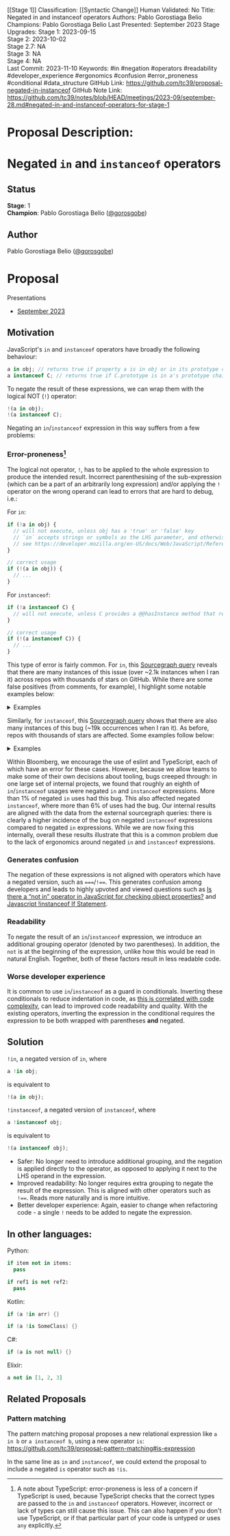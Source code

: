 [[Stage 1]]
Classification: [[Syntactic Change]]
Human Validated: No
Title: Negated in and instanceof operators
Authors: Pablo Gorostiaga Belio
Champions: Pablo Gorostiaga Belio
Last Presented: September 2023
Stage Upgrades: 
Stage 1: 2023-09-15  
Stage 2: 2023-10-02  
Stage 2.7: NA  
Stage 3: NA  
Stage 4: NA  
Last Commit: 2023-11-10
Keywords: #in #negation #operators #readability #developer_experience #ergonomics #confusion #error_proneness #conditional #data_structure
GitHub Link: https://github.com/tc39/proposal-negated-in-instanceof
GitHub Note Link: https://github.com/tc39/notes/blob/HEAD/meetings/2023-09/september-28.md#negated-in-and-instanceof-operators-for-stage-1

# Proposal Description:
# Negated `in` and `instanceof` operators

## Status

**Stage**: 1  
**Champion**: Pablo Gorostiaga Belio ([@gorosgobe](https://github.com/gorosgobe))  

## Author
Pablo Gorostiaga Belio ([@gorosgobe](https://github.com/gorosgobe))

# Proposal

Presentations

- [September 2023](https://docs.google.com/presentation/d/1vwNOjUiUvy6TzK6t0Mb8qgyKwBNszly9HibJJpUa_Eo/edit) 

## Motivation

JavaScript's `in` and `instanceof` operators have broadly the following behaviour:

```js
a in obj; // returns true if property a is in obj or in its prototype chain, false otherwise
a instanceof C; // returns true if C.prototype is in a's prototype chain, false otherwise
```

To negate the result of these expressions, we can wrap them with the logical NOT (`!`) operator:

```js
!(a in obj);
!(a instanceof C);
```

Negating an `in`/`instanceof` expression in this way suffers from a few problems:

### Error-proneness[^1]

The logical not operator, `!`, has to be applied to the whole expression to produce the intended result. Incorrect parenthesising of the sub-expression (which can be a part of an arbitrarily long expression) and/or applying the `!` operator on the wrong operand can lead to errors that are hard to debug, i.e.:

[^1]: A note about TypeScript: error-proneness is less of a concern if TypeScript is used, because TypeScript checks that the correct types are passed to the `in` and `instanceof` operators. However, incorrect or lack of types can still cause this issue. This can also happen if you don't use TypeScript, or if that particular part of your code is untyped or uses `any` explicitly.

For `in`:
```js
if (!a in obj) { 
  // will not execute, unless obj has a 'true' or 'false' key
  // `in` accepts strings or symbols as the LHS parameter, and otherwise coerces all other values to a string
  // see https://developer.mozilla.org/en-US/docs/Web/JavaScript/Reference/Global_Objects/String#string_coercion
}

// correct usage
if (!(a in obj)) {
  // ...
}
```
For `instanceof`:
```js
if (!a instanceof C) { 
  // will not execute, unless C provides a @@hasInstance method that returns true for booleans
}

// correct usage
if (!(a instanceof C)) {
  // ...
}
```

This type of error is fairly common. For `in`, this [Sourcegraph query](https://sourcegraph.com/search?q=context:global+lang:javascript+/%5C%21%5B%5B:alnum:%5D%5C%27%5C%22%5D%2B+in+%5B%5B:alnum:%5D%5D%2B/+-file:%5C.min%5C.js%24+count:all&patternType=standard&sm=1&groupBy=repo) reveals that there are many instances of this issue (over ~2.1k instances when I ran it) across repos with thousands of stars on GitHub. While there are some false positives (from comments, for example), I highlight some notable examples below:
<details>
  <summary>Examples</summary>
  
|Repo                                              |Bugs                                                           |Stars |Link|Issue|
|--------------------------------------------------|---------------------------------------------------------------|------|----|-----|
|[meteor/meteor](https://github.com/meteor/meteor)                  |`!key in validDevices`         |43.6k | [Link](https://github.com/meteor/meteor/blob/57759e09746046fb75cbd1479d72cda30bba081f/tools/cordova/builder.js#L803)| [Issue](https://github.com/meteor/meteor/issues/12781) |
|[oven-sh/bun](https://github.com/oven-sh/bun)                    |`!"TZ" in process.env`                                       |42.7k |[Link](https://github.com/oven-sh/bun/blob/6bfee02301a2e2a0b79339974af0445eb5a2688f/test/js/node/process/process.test.js#L106)| [Issue](https://github.com/oven-sh/bun/issues/5800) |
|[SergioBenitez/Rocket](https://github.com/SergioBenitez/Rocket)           |`!"message" in msg \|\| !"room" in msg \|\| !"username" in MSG` |21.1k| [Link](https://github.com/SergioBenitez/Rocket/blob/c2936fcb1e4f8f4907889b54a9e4e741a565a7d7/examples/chat/static/script.js#L97)| [Issue](https://github.com/SergioBenitez/Rocket/issues/2617) |
|[jeromeetienne/AR.js](https://github.com/jeromeetienne/AR.js)            |`!'VRFrameData' in window`                                        |15.7k |[Link](https://github.com/jeromeetienne/AR.js/blob/024318c67121bd57045186b83b42f10c6560a34a/three.js/examples/vendor/webvr-polyfill.js#L6245)| [Issue](https://github.com/jeromeetienne/AR.js/issues/828) |
|[duplicati/duplicati](https://github.com/duplicati/duplicati)            |`!'IsUnencryptedOrPassphraseStored' in this.Backup`               |9.1k  |[Link](https://github.com/duplicati/duplicati/blob/d0f1498bd41b151d8512fd2acb57739f6a05587f/Duplicati/Server/webroot/ngax/scripts/controllers/RestoreController.js#L456)| [Issue](https://github.com/duplicati/duplicati/issues/5028) |
|[WebKit/WebKit](https://github.com/WebKit/WebKit)                  |`!'openDatabase' in window`                                       |6.4k  |[Link](https://github.com/WebKit/WebKit/blob/21506dd04e3ba5815f62bfd714acd73ce48ca3ef/Tools/CSSTestSuiteHarness/harness/harness.js#L1477)| [Issue](https://bugs.webkit.org/show_bug.cgi?id=261815) |
|[buildbot/buildbot](https://github.com/buildbot/buildbot)              |`!option in options`                                              |5.1k  |[Link](https://github.com/buildbot/buildbot/blob/4cf871e7378e87a5e9b811e764874645e14b57ab/www/build_common/src/webpack.js#L21)| [Issue](https://github.com/buildbot/buildbot/issues/7120) |
|[cloudflare/workerd](https://github.com/cloudflare/workerd)             |`!type in this.#recipes`                                          |4.9k  |[Link](https://github.com/cloudflare/workerd/blob/30eb1e66be0aff8ce9c6f9ec76ac2548a2bf4247/samples/extensions/burrito-shop-impl.js#L19)| [Issue](https://github.com/cloudflare/workerd/issues/1207) |
|[muicss/mui](https://github.com/muicss/mui)                     |`!'rows' in rest`                                                   |4.5k  |[Link](https://github.com/muicss/mui/blob/d1774138e025f99c870f9dbb556163028cc2d475/src/react/textarea.jsx#L21)| [Issue](https://github.com/muicss/mui/issues/336) |
|[jlord/git-it-electron](https://github.com/jlord/git-it-electron)          |`!'previous' in curCommit`                                          |4.4k  |[Link](https://github.com/jlord/git-it-electron/blob/e7551c58366787dbc62ee7ef6079fc8cc6c7acb9/assets/PortableGit/mingw32/share/gitweb/static/gitweb.js#L1374)| [Issue](https://github.com/jlord/git-it-electron/issues/393) |
|[zlt2000/microservices-platform](https://github.com/zlt2000/microservices-platform) |`!'onhashchange' in W`                                            |4.2k  |[Link](https://github.com/zlt2000/microservices-platform/blob/da821d6b598fb82d901fc67861cf902b3e60389c/zlt-web/layui-web/src/main/resources/static/assets/libs/q.js#L38)| [Issue](https://github.com/zlt2000/microservices-platform/issues/67) |
|[thechangelog/changelog.com](https://github.com/thechangelog/changelog.com)     |`!"execCommand" in document`                                       |2.6k|  [Link](https://github.com/thechangelog/changelog.com/blob/271286cc8ae68298755bf08a68d1af02dd016603/assets/app/modules/onsitePlayer.js#L449)| [Issue](https://github.com/thechangelog/changelog.com/issues/483) |
|[kiwibrowser/src](https://github.com/kiwibrowser/src)                |`!intervalName in this.intervals`                                   |2.3k|  [Link](https://github.com/kiwibrowser/src/blob/945c26be7a1e458cef098d8d782b5555611cc83b/components/chrome_apps/webstore_widget/app/main.js#L105)| [Issue](https://github.com/kiwibrowser/android/issues/285) |
|[drawcall/Proton](https://github.com/drawcall/Proton)                |`!'defineProperty' in Object`                                       |2.3k|  [Link](https://github.com/drawcall/Proton/blob/83c3caa8203c4e60c7363fb3fffbfd69c9d7ba0e/example/game/crafty/js/crafty.js#L4306)| [Issue](https://github.com/drawcall/Proton/issues/101) |
|[montagejs/collections](https://github.com/montagejs/collections)          |`!index in this`                                                    |2.1k|  [Link](https://github.com/montagejs/collections/blob/4e19cc48904dbc6313dbe9199f347969843d2308/shim-array.js#L106)| [Issue](https://github.com/montagejs/collections/issues/252) |

</details>

Similarly, for `instanceof`, this [Sourcegraph query](https://sourcegraph.com/search?q=context:global+lang:javascript+/%5C%21%5B%5B:alnum:%5D%5D%2B+instanceof+%5B%5B:alnum:%5D%5D%2B/+-file:%5C.min%5C.js%24+count:all&patternType=standard&sm=1&groupBy=repo) shows that there are also many instances of this bug (~19k occurrences when I ran it). As before, repos with thousands of stars are affected. Some examples follow below:

<details>
  <summary>Examples</summary>
  
|Repo                                              |Bugs                                                           |Stars |Link|Issue|
|--------------------------------------------------|---------------------------------------------------------------|------|----|-----|
|[odoo/odoo](https://github.com/odoo/odoo)                   |`!e instanceof o`                        |30.1k |[Link](https://github.com/odoo/odoo/blob/a05ccee899c85c95bc82fb1a8e9c0dd4b3fd5a5c/addons/web/static/lib/ace/ace.odoo-custom.js#L3393)| [Issue](https://github.com/odoo/odoo/issues/136022) |
|[facebook/flow](https://github.com/facebook/flow)               |`!flow instanceof RegExp`                   |22k   |[Link](https://github.com/facebook/flow/blob/469629e78c90ab2da056e632f02edf56a580cf86/packages/flow-parser/test/esprima_test_runner.js#L449)| [Issue](https://github.com/facebook/flow/issues/9082) |
|[v8/v8](https://github.com/v8/v8)                       |`!e instanceof RangeError`                  |21.5k |[Link](https://github.com/v8/v8/blob/29229448d9f57735d850bc49697a678c4e0a6925/test/js-perf-test/ExpressionDepth/run.js#L54) | [Issue](https://bugs.chromium.org/p/v8/issues/detail?id=14329) |
|[linlinjava/litemall](https://github.com/linlinjava/litemall)         |`!re instanceof RegExp`                     |18.2k |[Link](https://github.com/linlinjava/litemall/blob/47ea5c7420f126081e7ef17a7182890def32457d/renard-wx/lib/wxParse/showdown.js#L2238)| [Issue](https://github.com/linlinjava/litemall/issues/542) |
|[iissnan/hexo-theme-next](https://github.com/iissnan/hexo-theme-next)     |`!elem instanceof Element`                  |15.8k |[Link](https://github.com/iissnan/hexo-theme-next/blob/9c8cea69bf0d4f91c07779d71b01814b27bbb6a1/source/lib/Han/dist/han.js#L2154)| [Issue](https://github.com/iissnan/hexo-theme-next/issues/2270) |
|[chromium/chromium](https://github.com/chromium/chromium)           |`!this instanceof Test`                     |15.3k |[Link](https://github.com/chromium/chromium/blob/ec7efe1a70a533678591c239f61fba591db9bee5/third_party/qunit/src/qunit.js#L1070)| [Issue](https://bugs.chromium.org/p/chromium/issues/detail?id=1485073) |
|[arangodb/arangodb](https://github.com/arangodb/arangodb)           |`!context instanceof WebGLRenderingContext` |13.1k |[Link](https://github.com/arangodb/arangodb/blob/1e050ea77f258045aa0bb4b1c3b1ebc60709d29d/js/apps/system/_admin/aardvark/APP/frontend/js/lib/sigma.exporters.image.js#L295)| [Issue](https://github.com/arangodb/arangodb/issues/19795) |
|[ptmt/react-native-macos](https://github.com/ptmt/react-native-macos)     |`!response instanceof Map`                  |11.3k |[Link](https://github.com/ptmt/react-native-macos/blob/0f09ff48a8c1e2310ec9eef2529d64e321c0b599/local-cli/server/util/jsPackagerClient.js#L99)| N/A (deprecated) |
|[chakra-core/ChakraCore](https://github.com/chakra-core/ChakraCore)      |`!e instanceof TypeError`                   |8.9k  |[Link](https://github.com/chakra-core/ChakraCore/blob/c3ead3f8a6e0bb8e32e043adc091c68cba5935e9/test/Array/array_splice.js#L124)| [Issue](https://github.com/chakra-core/ChakraCore/issues/6950) |
|[icindy/wxParse](https://github.com/icindy/wxParse)              |`!ext.regex instanceof RegExp`              |7.7k  |[Link](https://github.com/icindy/wxParse/blob/9d5df482294b7d39f8802d413f25d28d0d6c349e/wxParse/showdown.js#L397)| [Issue](https://github.com/icindy/wxParse/issues/378) |
|[WebKit/WebKit](https://github.com/WebKit/WebKit)               |`!e instanceof Error`                       |6.4k  |[Link](https://github.com/WebKit/WebKit/blob/ea191c94955ddd2f015f7a677b138109987620b2/JSTests/stress/spread-calling.js#L78)| [Issue](https://bugs.webkit.org/show_bug.cgi?id=261815) |
|[golden-layout/golden-layout](https://github.com/golden-layout/golden-layout) |`!column instanceof lm.items.RowOrColumn`   |6k    |[Link](https://github.com/golden-layout/golden-layout/blob/95af36d1e4c596696483c5353d32ae71886b999c/website/assets/js/goldenlayout.js#L3729)| [Issue](https://github.com/golden-layout/golden-layout/issues/855) |
|[janhuenermann/neurojs](https://github.com/janhuenermann/neurojs)       |`!config instanceof network.Configuration`  |4.4k  |[Link](https://github.com/janhuenermann/neurojs/blob/9a19adc2c3d56a4276affa06fb61524dca5bbbd9/src/storage.js#L36)| [Issue](https://github.com/janhuenermann/neurojs/issues/21) |
|[gkz/LiveScript](https://github.com/gkz/LiveScript)              |`!last instanceof While`                    |2.3k  |[Link](https://github.com/gkz/LiveScript/blob/6f754f9c51d133efa8a33504157db4c059ea23c1/lib/ast.js#L3953)| [Issue](https://github.com/gkz/LiveScript/issues/1123) |
|[CloudBoost/cloudboost](https://github.com/CloudBoost/cloudboost)       |`!obj instanceof CB.CloudObject \|\| !obj instanceof CB.CloudFile \|\| !obj instanceof CB.CloudGeoPoint \|\| !obj instanceof CB.CloudTable \|\| !obj instanceof CB.Column`                                           |1.4k  |[Link](https://github.com/CloudBoost/cloudboost/blob/aa4564056047fb6ec804590f323b7f0a2a010e3b/data-service/sdk/src/PrivateMethods.js#L66)| [Issue](https://github.com/CloudBoost/cloudboost/issues/494) |


</details>  

Within Bloomberg, we encourage the use of eslint and TypeScript, each of which have an error for these cases. However, because we allow teams to make some of their own decisions about tooling, bugs creeped through: in one large set of internal projects, we found that roughly an eighth of `in`/`instanceof` usages were negated `in` and `instanceof` expressions. More than 1% of negated `in` uses had this bug. This also affected negated `instanceof`, where more than 6% of uses had the bug. Our internal results are aligned with the data from the external sourcegraph queries: there is clearly a higher incidence of the bug on negated `instanceof` expressions compared to negated `in` expressions. While we are now fixing this internally, overall these results illustrate that this is a common problem due to the lack of ergonomics around negated `in` and `instanceof` expressions.

### Generates confusion

The negation of these expressions is not aligned with operators which have a negated version, such as `===`/`!==`. This generates confusion among developers and leads to highly upvoted and viewed questions such as [Is there a “not in” operator in JavaScript for checking object properties?](https://stackoverflow.com/questions/7972446/is-there-a-not-in-operator-in-javascript-for-checking-object-properties) and [Javascript !instanceof If Statement](https://stackoverflow.com/questions/8875878/javascript-instanceof-if-statement).

### Readability

To negate the result of an `in`/`instanceof` expression, we introduce an additional grouping operator (denoted by two parentheses). In addition, the `not` is at the beginning of the expression, unlike how this would be read in natural English. Together, both of these factors result in less readable code.

### Worse developer experience

It is common to use `in`/`instanceof` as a guard in conditionals. Inverting these conditionals to reduce indentation in code, as [this is correlated with code complexity](https://www.sciencedirect.com/science/article/pii/S0167642309000379), can lead to improved code readability and quality. With the existing operators, inverting the expression in the conditional requires the expression to be both wrapped with parentheses **and** negated.

## Solution

`!in`, a negated version of `in`, where

```js
a !in obj;
```

is equivalent to
```js
!(a in obj);
```

`!instanceof`, a negated version of `instanceof`, where

```js
a !instanceof obj;
```

is equivalent to
```js
!(a instanceof obj);
```

- Safer: No longer need to introduce additional grouping, and the negation is applied directly to the operator, as opposed to applying it next to the LHS operand in the expression.
- Improved readability: No longer requires extra grouping to negate the result of the expression. This is aligned with other operators such as `!==`. Reads more naturally and is more intuitive.
- Better developer experience: Again, easier to change when refactoring code - a single `!` needs to be added to negate the expression.

## In other languages:

Python:
```python
if item not in items:
  pass

if ref1 is not ref2:
  pass
```

Kotlin:
```kotlin
if (a !in arr) {}

if (a !is SomeClass) {}
```

C#:
```csharp
if (a is not null) {}
```

Elixir:
```elixir
a not in [1, 2, 3]
```

## Related Proposals

### Pattern matching
The pattern matching proposal proposes a new relational expression like `a in b` or `a instanceof b`, using a new operator `is`: https://github.com/tc39/proposal-pattern-matching#is-expression

In the same line as `in` and `instanceof`, we could extend the proposal to include a negated `is` operator such as `!is`. 
